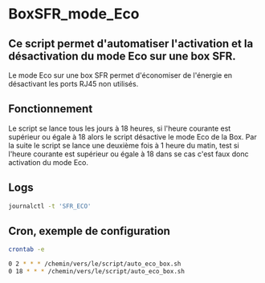# BoxSFR_mode_Eco
## Ce script permet d'automatiser l'activation et la désactivation du mode Eco sur une box SFR.
Le mode Eco sur une box SFR permet d'économiser de l'énergie en désactivant les ports RJ45 non utilisés.

## Fonctionnement
Le script se lance tous les jours à 18 heures, si l'heure courante est supérieur ou égale à 18 alors le script désactive le mode Eco de la Box.
Par la suite le script se lance une deuxième fois à 1 heure du matin, test si l'heure courante est supérieur ou égale à 18 dans se cas c'est faux donc activation du mode Eco. 

## Logs
```Bash
journalctl -t 'SFR_ECO'
```

## Cron, exemple de configuration
```Bash
crontab -e

0 2 * * * /chemin/vers/le/script/auto_eco_box.sh
0 18 * * * /chemin/vers/le/script/auto_eco_box.sh
```
